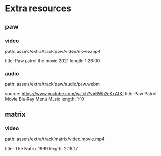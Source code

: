 # Extra resources

## paw

### video

path: assets/extra/track/paw/video/movie.mp4

title: Paw patrol the movie 2021
length: 1:26:00

### audio

path: assets/extra/track/paw/audio/paw.webm

source: https://www.youtube.com/watch?v=6Wh2eKxAfKI
title: Paw Patrol Movie Blu-Ray Menu Music
length: 1:10

## matrix

### video

path: assets/extra/track/matrix/video/movie.mp4

title: The Matrix 1999
length: 2:16:17
